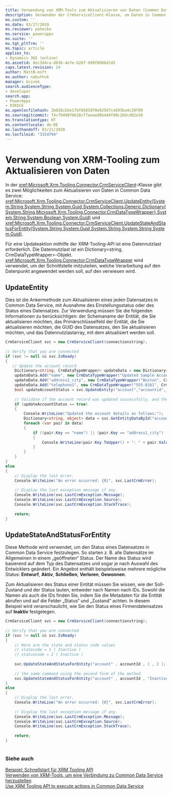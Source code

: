 ```yaml
---
title: Verwendung von XRM-Tools zum Aktualisieren von Daten (Common Data Service) | Microsoft-Dokumentation
description: Verwenden der CrmServiceClient-Klasse, um Daten in Common Data Service zu aktualisieren
ms.custom: ''
ms.date: 03/27/2019
ms.reviewer: pehecke
ms.service: powerapps
ms.suite: ''
ms.tgt_pltfrm: ''
ms.topic: article
applies_to:
- Dynamics 365 (online)
ms.assetid: 8ec3d4ca-d836-4e7e-b2bf-9d9f806bd145
caps.latest.revision: 14
author: MattB-msft
ms.author: nabuthuk
manager: kvivek
search.audienceType:
- developer
search.app:
- PowerApps
- D365CE
ms.openlocfilehash: 2b026cb5e17bf6583970e82567ce693ba4c20f09
ms.sourcegitcommit: f4cf849070628cf7eeaed6b4d4f08c20dcd02e58
ms.translationtype: HT
ms.contentlocale: de-DE
ms.lasthandoff: 03/21/2020
ms.locfileid: "3154794"
---
```

# <a name="use-xrm-tooling-to-update-data"></a>Verwendung von XRM-Tooling zum Aktualisieren von Daten

In der <xref:Microsoft.Xrm.Tooling.Connector.CrmServiceClient>-Klasse gibt es zwei Möglichkeiten zum Aktualisieren von Daten in Common Data Service: <xref:Microsoft.Xrm.Tooling.Connector.CrmServiceClient.UpdateEntity(System.String,System.String,System.Guid,System.Collections.Generic.Dictionary{System.String,Microsoft.Xrm.Tooling.Connector.CrmDataTypeWrapper},System.String,System.Boolean,System.Guid)> und <xref:Microsoft.Xrm.Tooling.Connector.CrmServiceClient.UpdateStateAndStatusForEntity(System.String,System.Guid,System.String,System.String,System.Guid)>.  
  
Für eine Updateaktion mithilfe der XRM-Tooling-API ist eine Datennutzlast erforderlich. Die Datennutzlast ist ein Dictionary\<string, CrmDataTypeWrapper>-Objekt. <xref:Microsoft.Xrm.Tooling.Connector.CrmDataTypeWrapper> wird verwendet, um der Schnittstelle mitzuteilen, welche Verarbeitung auf den Datenpunkt angewendet werden soll, auf den verwiesen wird.  
  
## <a name="updateentity"></a>UpdateEntity  

Dies ist die Ankermethode zum Aktualisieren eines jeden Datensatzes in Common Data Service, mit Ausnahme des Einstellungsstatus oder des Status eines Datensatzes. Zur Verwendung müssen Sie die folgenden Informationen zu berücksichtigen: der Schemaname der Entität, die Sie aktualisieren möchten, das Primärschlüsselfeld der Entität, die Sie aktualisieren möchten, die GUID des Datensatzes, den Sie aktualisieren möchten, und das Datennutzlastarray, mit dem aktualisiert werden soll.  
  
```csharp  
CrmServiceClient svc = new CrmServiceClient(connectionstring);  
  
// Verify that you are connected  
if (svc != null && svc.IsReady)  
{ 
   // Update the account record  
    Dictionary<string, CrmDataTypeWrapper> updateData = new Dictionary<string, CrmDataTypeWrapper>();  
    updateData.Add("name", new CrmDataTypeWrapper("Updated Sample Account Name", CrmFieldType.String));  
    updateData.Add("address1_city", new CrmDataTypeWrapper("Boston", CrmFieldType.String));  
    updateData.Add("telephone1", new CrmDataTypeWrapper("555-0161", CrmFieldType.String));   
    bool updateAccountStatus = svc.UpdateEntity("account","accountid",_accountId,updateData);  
  
    // Validate if the account record was updated successfully, and then display the updated information  
    if (updateAccountStatus == true)  
    {  
        Console.WriteLine("Updated the account details as follows:");  
        Dictionary<string, object> data = svc.GetEntityDataById("account", accountId, null);  
        foreach (var pair in data)  
        {  
            if ((pair.Key == "name") || (pair.Key == "address1_city") || (pair.Key == "telephone1"))  
            {  
                Console.WriteLine(pair.Key.ToUpper() + ": " + pair.Value);  
            }  
        }  
    }  
}  
else  
{  
    // Display the last error.  
    Console.WriteLine("An error occurred: {0}", svc.LastCrmError);  
  
    // Display the last exception message if any.  
    Console.WriteLine(svc.LastCrmException.Message);  
    Console.WriteLine(svc.LastCrmException.Source);  
    Console.WriteLine(svc.LastCrmException.StackTrace);  
  
    return;  
}  
```  
  
## <a name="updatestateandstatusforentity"></a>UpdateStateAndStatusForEntity
 
Diese Methode wird verwendet, um den Status eines Datensatzes in Common Data Service festzulegen. So starten z. B. alle Datensätze im Allgemeinen in einem „geöffneten“ Status. Der Name des Status wird basierend auf dem Typ des Datensatzes und sogar je nach Auswahl des Entwicklers geändert. Ein Angebot enthält beispielsweise mehrere mögliche Status: **Entwurf**, **Aktiv**, **Schließen**, **Verloren**, **Gewonnen**.  
  
Zum Aktualisieren des Status einer Entität müssen Sie wissen, wie der Soll-Zustand und der Status lauten, entweder nach Namen nach IDs. Sowohl die Namen als auch die IDs finden Sie, indem Sie die Metadaten für die Entität abrufen und auf die Felder „Status“ und „Zustand“ achten. In diesem Beispiel wird veranschaulicht, wie Sie den Status eines Firmendatensatzes auf **Inaktiv** festgelegen.  
  
```csharp  
CrmServiceClient svc = new CrmServiceClient(connectionstring);  
  
// Verify that you are connected  
if (svc != null && svc.IsReady)  
{   
    // Here are the state and status code values  
    // statecode = 1 ( Inactive )   
    // statuscode = 2 ( Inactive )   
  
    svc.UpdateStateAndStatusForEntity("account" , accountId , 1 , 2 );  
  
    // the same command using the second form of the method  
    svc.UpdateStateAndStatusForEntity("account" , accountId , "Inactive" , "Inactive");  
}  
else  
{  
    // Display the last error.  
    Console.WriteLine("An error occurred: {0}", svc.LastCrmError);  
  
    // Display the last exception message if any.  
    Console.WriteLine(svc.LastCrmException.Message);  
    Console.WriteLine(svc.LastCrmException.Source);  
    Console.WriteLine(svc.LastCrmException.StackTrace);  
  
    return;  
}  
  
```  
  
### <a name="see-also"></a>Siehe auch  

[Beispiel: Schnellstart für XRM Tooling API](sample-quick-start-xrm-tooling-api.md)<br />
[Verwenden von XRM-Tools, um eine Verbindung zu Common Data Service herzustellen](use-crmserviceclient-constructors-connect.md)<br />
[Use XRM Tooling API to execute actions in Common Data Service](use-xrm-tooling-execute-actions.md)<br />

